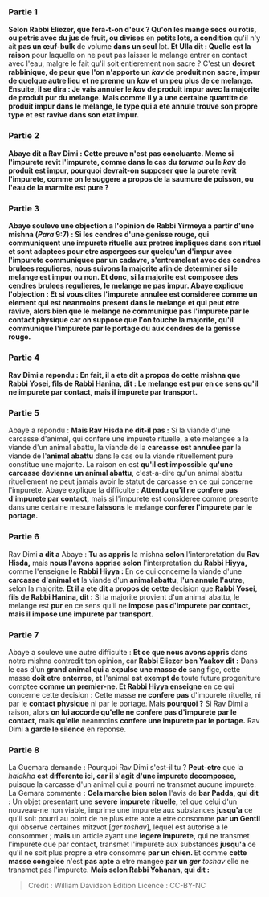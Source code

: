 
### Partie 1
<b>Selon Rabbi Eliezer, que fera-t-on d'eux ? Qu'on les mange secs ou rotis, ou petris avec du jus de fruit, ou divises</b> en <b>petits lots, a condition</b> qu'il n'y ait <b>pas un œuf-bulk</b> de volume <b>dans un seul</b> lot. <b>Et Ulla dit : Quelle est la raison</b> pour laquelle on ne peut pas laisser le melange entrer en contact avec l'eau, malgre le fait qu'il soit entierement non sacre ? C'est un <b>decret rabbinique, de peur que l'on n'apporte un <i>kav</i> de produit non sacre, impur</b> <b>de quelque <b>autre lieu et</b> ne prenne <b>un <i>kav</i> et</b> un peu <b>plus de ce melange</b>. Ensuite, il se dira : <b>Je vais annuler</b> le <i>kav</i> de produit impur <b>avec la majorite</b> de produit pur du melange. <b>Mais comme il y a une certaine quantite</b> de produit impur dans le melange, le <b>type</b> qui a ete annule <b>trouve son</b> propre <b>type et est ravive</b> dans son etat impur.

### Partie 2
Abaye <b>dit a</b> Rav Dimi : Cette preuve n'est pas concluante. Meme <b>si l'impurete revit l'impurete,</b> comme dans le cas du <i>teruma</i> ou le <i>kav</i> de produit est impur, pourquoi devrait-on supposer que la <b>purete revit l'impurete,</b> comme on le suggere a propos de la saumure de poisson, ou l'eau de la marmite est pure ?

### Partie 3
Abaye <b>souleve une objection a</b> l'opinion de Rabbi Yirmeya a partir d'une mishna (<i>Para</i> 9:7) : Si les <b>cendres</b> d'une genisse rouge, qui communiquent une impurete rituelle aux pretres impliques dans son rituel et sont <b>adaptees</b> pour etre aspergees sur quelqu'un d'impur avec l'impurete communiquee par un cadavre, <b>s'entremelent avec</b> des <b>cendres brulees regulieres, nous suivons la majorite</b> afin <b>de</b> determiner si le melange est <b>impur ou non. Et</b> donc, <b>si</b> la <b>majorite est</b> composee des <b>cendres brulees regulieres,</b> le melange ne <b>pas impur.</b> Abaye explique l'objection : <b>Et si vous dites</b> l'impurete annulee <b>est consideree comme un element qui est</b> neanmoins present dans le melange et qui peut etre ravive, alors <b>bien que</b> le melange <b>ne communique pas l'impurete par</b> le <b>contact</b> physique car on suppose que l'on touche la majorite, <b>qu'il communique l'impurete par le portage</b> du aux cendres de la genisse rouge.

### Partie 4
Rav Dimi a repondu : En fait, <b>il a ete dit a propos de cette</b> mishna que <b>Rabbi Yosei, fils de Rabbi Hanina, dit :</b> Le melange est <b>pur</b> en ce sens qu'il ne <b>impurete par contact, mais il</b> impurete par transport.</b>

### Partie 5
Abaye a repondu : <b>Mais Rav Hisda ne dit-il pas :</b> Si la viande d'une carcasse d'animal, qui confere une impurete rituelle, a ete melangee a la viande d'un animal abattu, la viande de la <b>carcasse est annulee par</b> la viande de l'<b>animal abattu</b> dans le cas ou la viande rituellement pure constitue une majorite. La raison en est <b>qu'il est impossible qu'une carcasse devienne un animal abattu</b>, c'est-a-dire qu'un animal abattu rituellement ne peut jamais avoir le statut de carcasse en ce qui concerne l'impurete. Abaye explique la difficulte : <b>Attendu qu'il ne confere pas d'impurete par contact,</b> mais si l'impurete est consideree comme presente dans une certaine mesure <b>laissons</b> le melange <b>conferer l'impurete par le portage.</b>

### Partie 6
Rav Dimi <b>a dit a</b> Abaye : <b>Tu as appris</b> la mishna <b>selon</b> l'interpretation du <b>Rav Hisda,</b> mais <b>nous l'avons apprise selon</b> l'interpretation du <b>Rabbi Hiyya,</b> comme l'enseigne le <b>Rabbi Hiyya : </b> En ce qui concerne la viande d'une <b>carcasse d'animal et</b> la viande d'un <b>animal abattu</b>, <b>l'un annule l'autre,</b> selon la majorite. <b>Et il a ete dit a propos de cette</b> decision que <b>Rabbi Yosei, fils de Rabbi Hanina, dit :</b> Si la majorite provient d'un animal abattu, le melange est <b>pur</b> en ce sens qu'il ne <b>impose pas d'impurete par contact, mais il</b> <b>impose une impurete par transport.</b>

### Partie 7
Abaye a souleve une autre difficulte : <b>Et ce que nous avons appris</b> dans notre mishna contredit ton opinion, car <b>Rabbi Eliezer ben Yaakov dit :</b> Dans le cas d'un <b>grand animal qui a expulse une masse de </b> sang fige, cette</b> masse <b>doit etre enterree, et</b> l'animal <b>est exempt de</b> toute future progeniture comptee <b>comme un premier-ne. Et Rabbi Hiyya enseigne</b> en ce qui concerne cette decision : Cette masse <b>ne confere pas</b> d'impurete rituelle,</b> ni par le <b>contact physique</b> ni par le portage.</b> Mais <b>pourquoi ?</b> Si Rav Dimi a raison, alors <b>on lui accorde qu'elle ne confere pas d'impurete par le contact,</b> mais <b>qu'elle</b> neanmoins <b>confere une impurete par le portage.</b> Rav Dimi <b>a garde le silence</b> en reponse.

### Partie 8
La Guemara demande : Pourquoi Rav Dimi s'est-il tu ? <b>Peut-etre</b> que la <i>halakha</i> <b>est differente ici, car il s'agit d'une impurete decomposee,</b> puisque la carcasse d'un animal qui a pourri ne transmet aucune impurete. La Gemara commente : <b>Cela marche bien selon</b> l'avis de <b>bar Padda, qui dit : </b> Un objet presentant une <b>severe</b> <b>impurete rituelle,</b> tel que celui d'un nouveau-ne non viable, imprime une impurete aux substances <b>jusqu'a</b> ce qu'il soit pourri au point de ne plus etre apte a etre consomme <b>par un Gentil</b> qui observe certaines mitzvot [<i>ger toshav</i>], lequel est autorise a le consommer ; <b>mais</b> un article ayant une <b>legere impurete,</b> qui ne transmet l'impurete que par contact, transmet l'impurete aux substances <b>jusqu'a</b> ce qu'il ne soit plus propre a etre consomme <b>par un chien. </b> Et comme <b>cette masse congelee</b> n'est <b>pas apte</b> a etre mangee <b>par un <i>ger</i></b> <i>toshav</i> elle ne transmet pas l'impurete. <b>Mais selon Rabbi Yohanan, qui dit :</b>

>Credit : William Davidson Edition
>Licence : CC-BY-NC